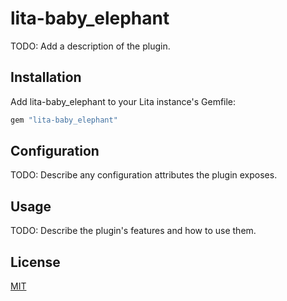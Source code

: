 # lita-baby_elephant

TODO: Add a description of the plugin.

## Installation

Add lita-baby_elephant to your Lita instance's Gemfile:

``` ruby
gem "lita-baby_elephant"
```


## Configuration

TODO: Describe any configuration attributes the plugin exposes.

## Usage

TODO: Describe the plugin's features and how to use them.

## License

[MIT](http://opensource.org/licenses/MIT)
